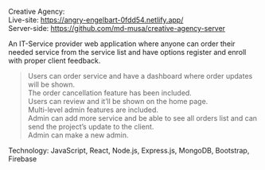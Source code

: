 Creative Agency:                                                                                                                                                                  
Live-site: https://angry-engelbart-0fdd54.netlify.app/                                                                                                                            
Server-side: https://github.com/md-musa/creative-agency-server                                                                                                                    
                                                                                                                                                                                                                
An IT-Service provider web application where anyone can order their needed service from the service list and have options register and enroll with proper client feedback.
                                                                                                                                                                                                                
> Users can order service and have a dashboard where order updates will be shown.                                                                                                        
> The order cancellation feature has been included.                                                                                                                                                            
> Users can review and it’ll be shown on the home page.                                                                                                                                                            
> Multi-level admin features are included.                                                                                                                                                            
> Admin can add more service and be able to see all orders list and can send the project’s update to the client.                                                                                                        
> Admin can make a new admin.                                                                                                                                                            

Technology: JavaScript, React, Node.js, Express.js, MongoDB,  Bootstrap, Firebase
